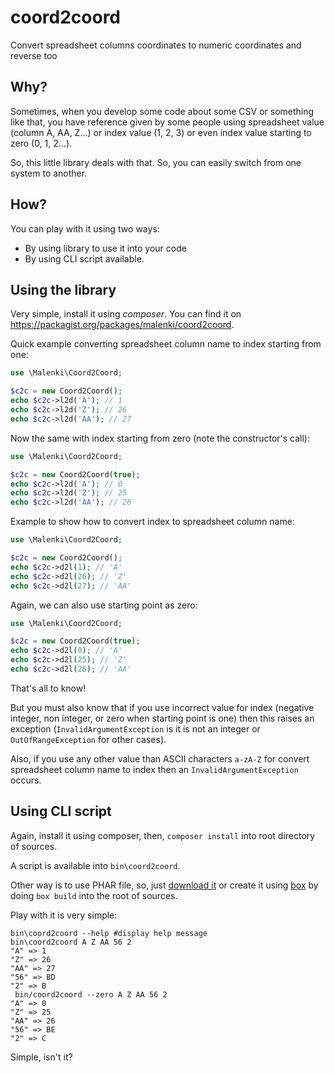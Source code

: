 # coord2coord
Convert spreadsheet columns coordinates to numeric coordinates and reverse too

## Why?
Sometimes, when you develop some code about some CSV or something like that, you have reference given by some people using spreadsheet value (column A, AA, Z…) or index value (1, 2, 3) or even index value starting to zero (0, 1, 2…).

So, this little library deals with that. So, you can easily switch from one system to another.

## How?
You can play with it using two ways:
 - By using library to use it into your code
 - By using CLI script available.

## Using the library
Very simple, install it using *composer*. You can find it on <https://packagist.org/packages/malenki/coord2coord>.

Quick example converting spreadsheet column name to index starting from one:

```php
use \Malenki\Coord2Coord;

$c2c = new Coord2Coord();
echo $c2c->l2d('A'); // 1
echo $c2c->l2d('Z'); // 26
echo $c2c->l2d('AA'); // 27
```

Now the same with index starting from zero (note the constructor's call):

```php
use \Malenki\Coord2Coord;

$c2c = new Coord2Coord(true);
echo $c2c->l2d('A'); // 0
echo $c2c->l2d('Z'); // 25
echo $c2c->l2d('AA'); // 26
```

Example to show how to convert index to spreadsheet column name:

```php
use \Malenki\Coord2Coord;

$c2c = new Coord2Coord();
echo $c2c->d2l(1); // 'A'
echo $c2c->d2l(26); // 'Z'
echo $c2c->d2l(27); // 'AA'
```

Again, we can also use starting point as zero:

```php
use \Malenki\Coord2Coord;

$c2c = new Coord2Coord(true);
echo $c2c->d2l(0); // 'A'
echo $c2c->d2l(25); // 'Z'
echo $c2c->d2l(26); // 'AA'
```

That's all to know!

But you must also know that if you use incorrect value for index (negative integer, non integer, or zero when starting point is one) then this raises an exception (`InvalidArgumentException` is it is not an integer or `OutOfRangeException` for other cases).

Also, if you use any other value than ASCII characters `a-zA-Z` for convert spreadsheet column name to index then an `InvalidArgumentException` occurs.

## Using CLI script
Again, install it using composer, then, `composer install` into root directory of sources.

A script is available into `bin\coord2coord`.

Other way is to use PHAR file, so, just [download it](http://malenkiki.github.io/coord2coord/coord2coord.phar) or create it using [box](https://github.com/box-project/box2) by doing `box build` into the root of sources.

Play with it is very simple:

```
bin\coord2coord --help #display help message
bin\coord2coord A Z AA 56 2
"A" => 1
"Z" => 26
"AA" => 27
"56" => BD
"2" => B
 bin/coord2coord --zero A Z AA 56 2
"A" => 0
"Z" => 25
"AA" => 26
"56" => BE
"2" => C
```

Simple, isn't it?
